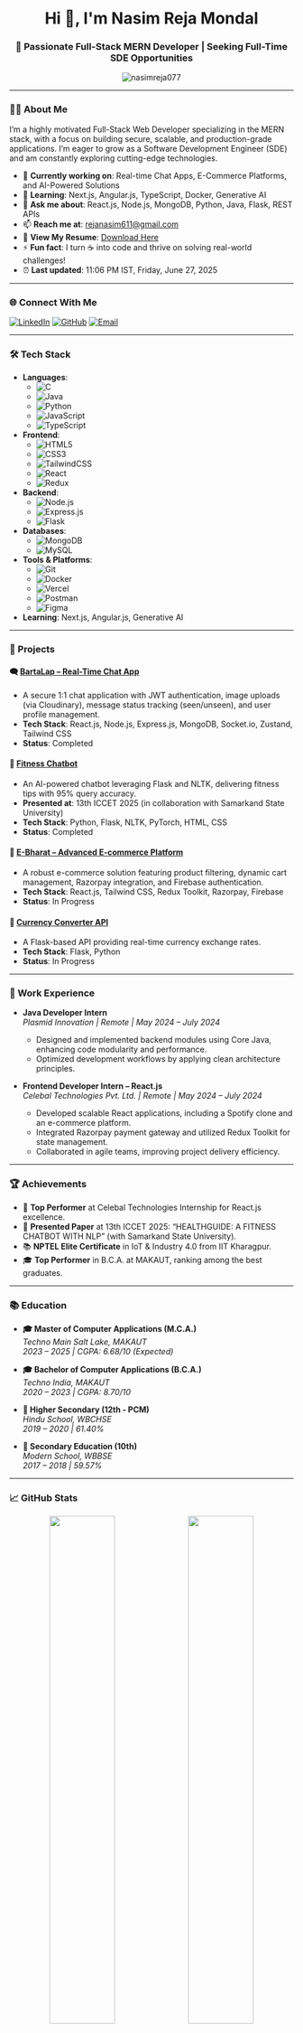 <h1 align="center">Hi 👋, I'm Nasim Reja Mondal</h1>
<h3 align="center">🚀 Passionate Full-Stack MERN Developer | Seeking Full-Time SDE Opportunities</h3>

<p align="center">
  <img src="https://komarev.com/ghpvc/?username=nasimreja077&label=Profile%20views&color=0e75b6&style=flat" alt="nasimreja077" />
</p>

---

### 🧑‍💻 About Me
I’m a highly motivated Full-Stack Web Developer specializing in the MERN stack, with a focus on building secure, scalable, and production-grade applications. I’m eager to grow as a Software Development Engineer (SDE) and am constantly exploring cutting-edge technologies.

- 🔭 **Currently working on**: Real-time Chat Apps, E-Commerce Platforms, and AI-Powered Solutions
- 🌱 **Learning**: Next.js, Angular.js, TypeScript, Docker, Generative AI
- 💬 **Ask me about**: React.js, Node.js, MongoDB, Python, Java, Flask, REST APIs
- 📫 **Reach me at**: [rejanasim611@gmail.com](mailto:rejanasim611@gmail.com)
- 📄 **View My Resume**: [Download Here](https://drive.google.com/file/d/1szmkwabIxiW9kpXbzQrS0Y5CBo27mbBO/view?usp=sharing)
- ⚡ **Fun fact**: I turn ☕ into code and thrive on solving real-world challenges!
- ⏰ **Last updated**: 11:06 PM IST, Friday, June 27, 2025

---

### 🌐 Connect With Me
[![LinkedIn](https://img.shields.io/badge/-LinkedIn-0077B5?logo=linkedin&logoColor=white&style=for-the-badge)](https://www.linkedin.com/in/nasim-reja-mondal-404141225/)
[![GitHub](https://img.shields.io/badge/-GitHub-181717?logo=github&logoColor=white&style=for-the-badge)](https://github.com/NasimReja077)
[![Email](https://img.shields.io/badge/-Gmail-D14836?logo=gmail&logoColor=white&style=for-the-badge)](mailto:rejanasim611@gmail.com)

---

### 🛠️ Tech Stack
- **Languages**: 
  - ![C](https://img.shields.io/badge/C-00599C?style=for-the-badge&logo=c&logoColor=white)
  - ![Java](https://img.shields.io/badge/Java-ED8B00?style=for-the-badge&logo=openjdk&logoColor=white)
  - ![Python](https://img.shields.io/badge/Python-3670A0?style=for-the-badge&logo=python&logoColor=ffdd54)
  - ![JavaScript](https://img.shields.io/badge/JavaScript-F7DF1E?style=for-the-badge&logo=javascript&logoColor=black)
  - ![TypeScript](https://img.shields.io/badge/TypeScript-007ACC?style=for-the-badge&logo=typescript&logoColor=white)
- **Frontend**: 
  - ![HTML5](https://img.shields.io/badge/HTML5-E34F26?style=for-the-badge&logo=html5&logoColor=white)
  - ![CSS3](https://img.shields.io/badge/CSS3-1572B6?style=for-the-badge&logo=css3&logoColor=white)
  - ![TailwindCSS](https://img.shields.io/badge/TailwindCSS-06B6D4?style=for-the-badge&logo=tailwindcss&logoColor=white)
  - ![React](https://img.shields.io/badge/React-20232A?style=for-the-badge&logo=react&logoColor=61DAFB)
  - ![Redux](https://img.shields.io/badge/Redux-593D88?style=for-the-badge&logo=redux&logoColor=white)
- **Backend**: 
  - ![Node.js](https://img.shields.io/badge/Node.js-339933?style=for-the-badge&logo=nodedotjs&logoColor=white)
  - ![Express.js](https://img.shields.io/badge/Express.js-404D59?style=for-the-badge)
  - ![Flask](https://img.shields.io/badge/Flask-000000?style=for-the-badge&logo=flask&logoColor=white)
- **Databases**: 
  - ![MongoDB](https://img.shields.io/badge/MongoDB-4EA94B?style=for-the-badge&logo=mongodb&logoColor=white)
  - ![MySQL](https://img.shields.io/badge/MySQL-005C84?style=for-the-badge&logo=mysql&logoColor=white)
- **Tools & Platforms**: 
  - ![Git](https://img.shields.io/badge/Git-F05032?style=for-the-badge&logo=git&logoColor=white)
  - ![Docker](https://img.shields.io/badge/Docker-2496ED?style=for-the-badge&logo=docker&logoColor=white)
  - ![Vercel](https://img.shields.io/badge/Vercel-000000?style=for-the-badge&logo=vercel&logoColor=white)
  - ![Postman](https://img.shields.io/badge/Postman-FF6C37?style=for-the-badge&logo=postman&logoColor=white)
  - ![Figma](https://img.shields.io/badge/Figma-F24E1E?style=for-the-badge&logo=figma&logoColor=white)
- **Learning**: Next.js, Angular.js, Generative AI

---

### 🚀 Projects

#### 🗨️ [BartaLap – Real-Time Chat App](https://github.com/NasimReja077/Barta-LAP-ChatApp)
- A secure 1:1 chat application with JWT authentication, image uploads (via Cloudinary), message status tracking (seen/unseen), and user profile management.
- **Tech Stack**: React.js, Node.js, Express.js, MongoDB, Socket.io, Zustand, Tailwind CSS
- **Status**: Completed

#### 🤖 [Fitness Chatbot](https://github.com/NasimReja077/ChatBot)
- An AI-powered chatbot leveraging Flask and NLTK, delivering fitness tips with 95% query accuracy.
- **Presented at**: 13th ICCET 2025 (in collaboration with Samarkand State University)
- **Tech Stack**: Python, Flask, NLTK, PyTorch, HTML, CSS
- **Status**: Completed

#### 🛒 [E-Bharat – Advanced E-commerce Platform](https://github.com/NasimReja077/E-Commerce-Store)
- A robust e-commerce solution featuring product filtering, dynamic cart management, Razorpay integration, and Firebase authentication.
- **Tech Stack**: React.js, Tailwind CSS, Redux Toolkit, Razorpay, Firebase
- **Status**: In Progress

#### 💱 [Currency Converter API](https://github.com/NasimReja077/Currency-Converter)
- A Flask-based API providing real-time currency exchange rates.
- **Tech Stack**: Flask, Python
- **Status**: In Progress

---

### 💼 Work Experience

- **Java Developer Intern**  
  *Plasmid Innovation | Remote | May 2024 – July 2024*  
  - Designed and implemented backend modules using Core Java, enhancing code modularity and performance.
  - Optimized development workflows by applying clean architecture principles.

- **Frontend Developer Intern – React.js**  
  *Celebal Technologies Pvt. Ltd. | Remote | May 2024 – July 2024*  
  - Developed scalable React applications, including a Spotify clone and an e-commerce platform.
  - Integrated Razorpay payment gateway and utilized Redux Toolkit for state management.
  - Collaborated in agile teams, improving project delivery efficiency.

---

### 🏆 Achievements
- 🥇 **Top Performer** at Celebal Technologies Internship for React.js excellence.
- 📜 **Presented Paper** at 13th ICCET 2025: “HEALTHGUIDE: A FITNESS CHATBOT WITH NLP” (with Samarkand State University).
- 📚 **NPTEL Elite Certificate** in IoT & Industry 4.0 from IIT Kharagpur.
- 🎓 **Top Performer** in B.C.A. at MAKAUT, ranking among the best graduates.

---

### 📚 Education

- **🎓 Master of Computer Applications (M.C.A.)**  
  *Techno Main Salt Lake, MAKAUT*  
  *2023 – 2025 | CGPA: 6.68/10 (Expected)*

- **🎓 Bachelor of Computer Applications (B.C.A.)**  
  *Techno India, MAKAUT*  
  *2020 – 2023 | CGPA: 8.70/10*

- **📘 Higher Secondary (12th - PCM)**  
  *Hindu School, WBCHSE*  
  *2019 – 2020 | 61.40%*

- **📗 Secondary Education (10th)**  
  *Modern School, WBBSE*  
  *2017 – 2018 | 59.57%*

---

### 📈 GitHub Stats

<p align="center">
  <img src="https://github-readme-stats.vercel.app/api?username=nasimreja077&show_icons=true&theme=dark" width="48%" />
  <img src="https://github-readme-stats.vercel.app/api/top-langs/?username=nasimreja077&layout=compact&theme=dark" width="48%" />
</p>

---

### 💬 Dev Quote

> "Code is like humor. When you have to explain it, it’s bad." – *Cory House*

---

### 🧭 Career Aspiration
I aspire to harness my full-stack expertise to develop innovative, user-focused applications. My goals include contributing to open-source projects, collaborating with dynamic teams, and driving technological advancements at forward-thinking companies.

---

### 🔢 Visitor Counter
<p align="center">
  <img src="https://visitcount.itsvg.in/api?id=NasimReja077&label=Profile%20Views&color=0&icon=0&pretty=true" />
</p>

---

### 📝 Notes
- This profile is auto-updated. Check back for the latest skills and projects!
- Explore my [GitHub Repositories](https://github.com/NasimReja077?tab=repositories) for more.

---
